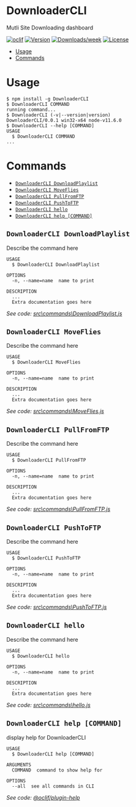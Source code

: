 DownloaderCLI
=============

Mutli Site Downloading dashboard

[![oclif](https://img.shields.io/badge/cli-oclif-brightgreen.svg)](https://oclif.io)
[![Version](https://img.shields.io/npm/v/DownloaderCLI.svg)](https://npmjs.org/package/DownloaderCLI)
[![Downloads/week](https://img.shields.io/npm/dw/DownloaderCLI.svg)](https://npmjs.org/package/DownloaderCLI)
[![License](https://img.shields.io/npm/l/DownloaderCLI.svg)](https://github.com/Test02/DownloaderCLI/blob/master/package.json)

<!-- toc -->
* [Usage](#usage)
* [Commands](#commands)
<!-- tocstop -->
# Usage
<!-- usage -->
```sh-session
$ npm install -g DownloaderCLI
$ DownloaderCLI COMMAND
running command...
$ DownloaderCLI (-v|--version|version)
DownloaderCLI/0.0.1 win32-x64 node-v11.6.0
$ DownloaderCLI --help [COMMAND]
USAGE
  $ DownloaderCLI COMMAND
...
```
<!-- usagestop -->
# Commands
<!-- commands -->
* [`DownloaderCLI DownloadPlaylist`](#downloadercli-downloadplaylist)
* [`DownloaderCLI MoveFlies`](#downloadercli-moveflies)
* [`DownloaderCLI PullFromFTP`](#downloadercli-pullfromftp)
* [`DownloaderCLI PushToFTP`](#downloadercli-pushtoftp)
* [`DownloaderCLI hello`](#downloadercli-hello)
* [`DownloaderCLI help [COMMAND]`](#downloadercli-help-command)

## `DownloaderCLI DownloadPlaylist`

Describe the command here

```
USAGE
  $ DownloaderCLI DownloadPlaylist

OPTIONS
  -n, --name=name  name to print

DESCRIPTION
  ...
  Extra documentation goes here
```

_See code: [src\commands\DownloadPlaylist.js](https://github.com/Test02/DownloaderCLI/blob/v0.0.1/src\commands\DownloadPlaylist.js)_

## `DownloaderCLI MoveFlies`

Describe the command here

```
USAGE
  $ DownloaderCLI MoveFlies

OPTIONS
  -n, --name=name  name to print

DESCRIPTION
  ...
  Extra documentation goes here
```

_See code: [src\commands\MoveFlies.js](https://github.com/Test02/DownloaderCLI/blob/v0.0.1/src\commands\MoveFlies.js)_

## `DownloaderCLI PullFromFTP`

Describe the command here

```
USAGE
  $ DownloaderCLI PullFromFTP

OPTIONS
  -n, --name=name  name to print

DESCRIPTION
  ...
  Extra documentation goes here
```

_See code: [src\commands\PullFromFTP.js](https://github.com/Test02/DownloaderCLI/blob/v0.0.1/src\commands\PullFromFTP.js)_

## `DownloaderCLI PushToFTP`

Describe the command here

```
USAGE
  $ DownloaderCLI PushToFTP

OPTIONS
  -n, --name=name  name to print

DESCRIPTION
  ...
  Extra documentation goes here
```

_See code: [src\commands\PushToFTP.js](https://github.com/Test02/DownloaderCLI/blob/v0.0.1/src\commands\PushToFTP.js)_

## `DownloaderCLI hello`

Describe the command here

```
USAGE
  $ DownloaderCLI hello

OPTIONS
  -n, --name=name  name to print

DESCRIPTION
  ...
  Extra documentation goes here
```

_See code: [src\commands\hello.js](https://github.com/Test02/DownloaderCLI/blob/v0.0.1/src\commands\hello.js)_

## `DownloaderCLI help [COMMAND]`

display help for DownloaderCLI

```
USAGE
  $ DownloaderCLI help [COMMAND]

ARGUMENTS
  COMMAND  command to show help for

OPTIONS
  --all  see all commands in CLI
```

_See code: [@oclif/plugin-help](https://github.com/oclif/plugin-help/blob/v2.1.6/src\commands\help.ts)_
<!-- commandsstop -->
